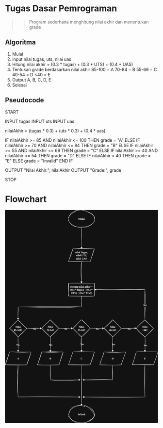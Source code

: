 # Tugas Dasar Pemrograman
>> Program sederhana menghitung nilai akhir dan menentukan grade

## Algoritma 
1. Mulai
2. Input nilai tugas, uts, nilai uas
3. Hitung nilai akhir = (0.3 * tugas) + (0.3 * UTS) + (0.4 * UAS)
4. Tentukan grade berdasarkan nilai akhir
	85-100 = A
	70-84  = B
	55-69  = C
	40-54  = D
	<40    = E
5. Output A, B, C, D, E
6. Selesai


## Pseudocode
START

INPUT tugas
INPUT uts
INPUT uas

nilaiAkhir = (tugas * 0.3) + (uts * 0.3) + (0.4 * uas)

IF nilaiAkhir >= 85 AND nilaiAkhir <= 100
	THEN grade = "A"
ELSE IF nilaiAkhir >= 70 AND nilaiAkhir <= 84
	THEN grade = "B"
ELSE IF nilaiAkhir >= 55 AND nilaiAkhir <= 69
	THEN grade = "C"
ELSE IF nilaiAkhir >= 40 AND nilaiAkhir <= 54
	THEN grade = "D"
ELSE IF nilaiAkhir < 40
	THEN grade = "E"
ELSE
	grade = "Invalid"
END IF

OUTPUT "Nilai Akhir:", nilaiAkhir
OUTPUT "Grade:", grade

STOP


# Flowchart
![Flowchart](FlowchartNilaiGrade.png)